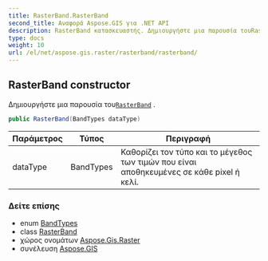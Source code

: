 ```yaml
---
title: RasterBand.RasterBand
second_title: Αναφορά Aspose.GIS για .NET API
description: RasterBand κατασκευαστής. Δημιουργήστε μια παρουσία τουRasterBand .
type: docs
weight: 10
url: /el/net/aspose.gis.raster/rasterband/rasterband/
---
```

## RasterBand constructor

Δημιουργήστε μια παρουσία του[`RasterBand`](../) .

```csharp
public RasterBand(BandTypes dataType)
```

| Παράμετρος | Τύπος | Περιγραφή |
| --- | --- | --- |
| dataType | BandTypes | Καθορίζει τον τύπο και το μέγεθος των τιμών που είναι αποθηκευμένες σε κάθε pixel ή κελί. |

### Δείτε επίσης

* enum [BandTypes](../../bandtypes/)
* class [RasterBand](../)
* χώρος ονομάτων [Aspose.Gis.Raster](../../rasterband/)
* συνέλευση [Aspose.GIS](../../../)


